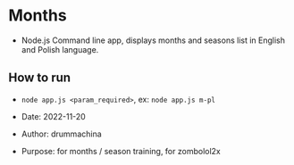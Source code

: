 # Months

- Node.js Command line app, displays months and seasons list in English and Polish language.

## How to run
- `node app.js <param_required>`, ex: `node app.js m-pl`

- Date: 2022-11-20
- Author: drummachina
- Purpose: for months / season training, for zombolol2x
